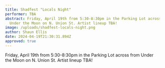 ```yaml
---
title: Shadfest "Locals Night"
performer: TBA
abstract: Friday, April 19th from 5:30-8:30pm in the Parking Lot across from
  Under the Moon on N. Union St. Artist lineup TBA!
image: /uploads/shadfest-locals-night.png
author: Shaun Ellis
date: 2024-04-19T21:30:31.894Z
approved: true
---
```

Friday, April 19th from 5:30-8:30pm in the Parking Lot across from Under the Moon on N. Union St. Artist lineup TBA!